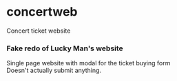# concertweb
Concert ticket website
<h3>Fake redo of Lucky Man's website</h3>
<p>Single page website with modal for the ticket buying form</br>
Doesn't actually submit anything.</p>
